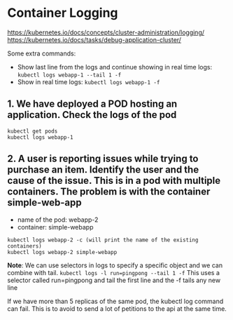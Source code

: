 # Container Logging

https://kubernetes.io/docs/concepts/cluster-administration/logging/
https://kubernetes.io/docs/tasks/debug-application-cluster/

Some extra commands:

* Show last line from the logs and continue showing in real time logs: `kubectl logs webapp-1 --tail 1 -f`
* Show in real time logs: `kubectl logs webapp-1 -f`

## 1. We have deployed a POD hosting an application. Check the logs of the pod

```
kubectl get pods
kubectl logs webapp-1
```

## 2. A user is reporting issues while trying to purchase an item. Identify the user and the cause of the issue. This is in a pod with multiple containers. The problem is with the container simple-web-app

* name of the pod: webapp-2
* container: simple-webapp

```
kubectl logs webapp-2 -c (will print the name of the existing containers)
kubectl logs webapp-2 simple-webapp
```

**Note**: We can use selectors in logs to specify a specific object and we can combine with tail. `kubectl logs -l run=pingpong --tail 1 -f` This uses a selector called run=pingpong and tail the first line and the -f tails any new line

If we have more than 5 replicas of the same pod, the kubectl log command can fail. This is to avoid to send a lot of petitions to the api at the same time.